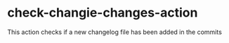 # check-changie-changes-action

This action checks if a new changelog file has been added in the commits 
